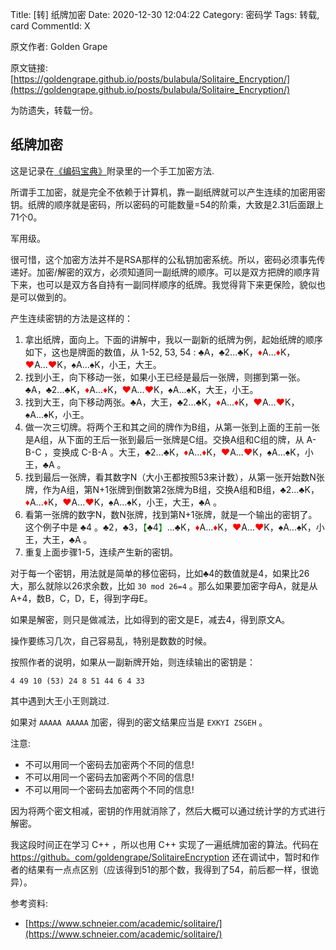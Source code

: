 Title: [转] 纸牌加密
Date: 2020-12-30 12:04:22
Category: 密码学
Tags: 转载, card
CommentId: X

原文作者: Golden Grape

原文链接: [https://goldengrape.github.io/posts/bulabula/Solitaire_Encryption/](https://goldengrape.github.io/posts/bulabula/Solitaire_Encryption/)

为防遗失，转载一份。

<!-- PELICAN_END_SUMMARY -->

## 纸牌加密

这是记录在[《编码宝典》](https://book.douban.com/subject/27077159/)附录里的一个手工加密方法.

所谓手工加密，就是完全不依赖于计算机，靠一副纸牌就可以产生连续的加密用密钥。纸牌的顺序就是密码，所以密码的可能数量=54的阶乘，大致是2.31后面跟上71个0。

军用级。

很可惜，这个加密方法并不是RSA那样的公私钥加密系统。所以，密码必须事先传递好。加密/解密的双方，必须知道同一副纸牌的顺序。可以是双方把牌的顺序背下来，也可以是双方各自持有一副同样顺序的纸牌。我觉得背下来更保险，貌似也是可以做到的。

<p class="list-title">产生连续密钥的方法是这样的：</p>

1. 拿出纸牌，面向上。下面的讲解中，我以一副新的纸牌为例，起始纸牌的顺序如下，这也是牌面的数值，从 1-52, 53, 54 : ♣A，♣2...♣K，<span style="color: red !important;">♦</span>A...<span style="color: red !important;">♦</span>K，<span style="color: red !important;">♥</span>A...<span style="color: red !important;">♥</span>K，♠A...♠K，小王，大王。
2. 找到小王，向下移动一张，如果小王已经是最后一张牌，则挪到第一张。♣A，♣2...♣K，<span style="color: red !important;">♦</span>A...<span style="color: red !important;">♦</span>K，<span style="color: red !important;">♥</span>A...<span style="color: red !important;">♥</span>K，♠A...♠K，大王，小王。
3. 找到大王，向下移动两张。♣A，大王，♣2...♣K，<span style="color: red !important;">♦</span>A...<span style="color: red !important;">♦</span>K，<span style="color: red !important;">♥</span>A...<span style="color: red !important;">♥</span>K，♠A...♠K，小王。
4. 做一次三切牌。将两个王和其之间的牌作为B组，从第一张到上面的王前一张是A组，从下面的王后一张到最后一张牌是C组。交换A组和C组的牌，从 A-B-C ，变换成 C-B-A 。大王，♣2...♣K，<span style="color: red !important;">♦</span>A...<span style="color: red !important;">♦</span>K，<span style="color: red !important;">♥</span>A...<span style="color: red !important;">♥</span>K，♠A...♠K，小王，♣A 。
5. 找到最后一张牌，看其数字N（大小王都按照53来计数），从第一张开始数N张牌，作为A组，第N+1张牌到倒数第2张牌为B组，交换A组和B组，♣2...♣K，<span style="color: red !important;">♦</span>A...<span style="color: red !important;">♦</span>K，<span style="color: red !important;">♥</span>A...<span style="color: red !important;">♥</span>K，♠A...♠K，小王，大王，♣A 。
6. 看第一张牌的数字N，数N张牌，找到第N+1张牌，就是一个输出的密钥了。这个例子中是 ♣4 。♣2，♣3，<span style="color: green !important;">【</span>♣4<span style="color: green !important;">】</span>...♣K，<span style="color: red !important;">♦</span>A...<span style="color: red !important;">♦</span>K，<span style="color: red !important;">♥</span>A...<span style="color: red !important;">♥</span>K，♠A...♠K，小王，大王，♣A 。
7. 重复上面步骤1-5，连续产生新的密钥。

对于每一个密钥，用法就是简单的移位密码，比如♣4的数值就是4，如果比26大，那么就除以26求余数，比如 `30 mod 26=4` 。那么如果要加密字母A，就是从A+4，数B，C，D，E，得到字母E。

如果是解密，则只是做减法，比如得到的密文是E，减去4，得到原文A。

操作要练习几次，自己容易乱，特别是数数的时候。

按照作者的说明，如果从一副新牌开始，则连续输出的密钥是：

```
4 49 10 (53) 24 8 51 44 6 4 33
```

其中遇到大王小王则跳过.

如果对 `AAAAA AAAAA` 加密，得到的密文结果应当是 `EXKYI ZSGEH` 。

注意:

+ 不可以用同一个密码去加密两个不同的信息!
+ 不可以用同一个密码去加密两个不同的信息!
+ 不可以用同一个密码去加密两个不同的信息!

因为将两个密文相减，密钥的作用就消除了，然后大概可以通过统计学的方式进行解密。

我这段时间正在学习 C++ ，所以也用 C++ 实现了一遍纸牌加密的算法。代码在 [https://github。com/goldengrape/SolitaireEncryption](https://github。com/goldengrape/SolitaireEncryption) 还在调试中，暂时和作者的结果有一点点区别（应该得到51的那个数，我得到了54，前后都一样，很诡异）。

参考资料:

+ [https://www.schneier.com/academic/solitaire/](https://www.schneier.com/academic/solitaire/)

